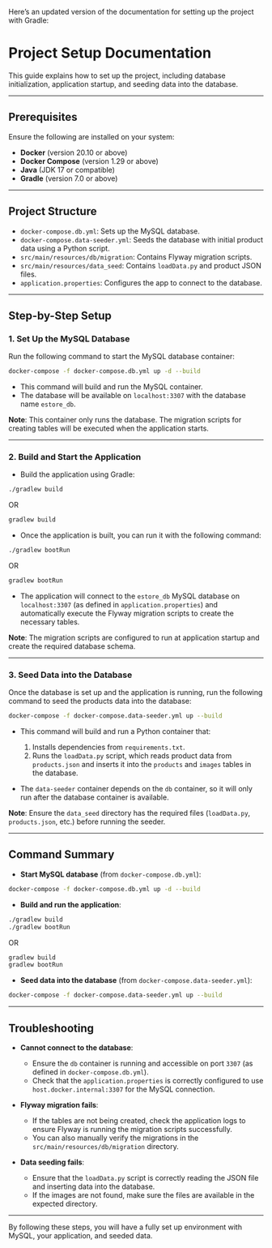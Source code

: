 Here’s an updated version of the documentation for setting up the project with Gradle:

# **Project Setup Documentation**

This guide explains how to set up the project, including database initialization, application startup, and seeding data into the database.

---

## **Prerequisites**

Ensure the following are installed on your system:
- **Docker** (version 20.10 or above)
- **Docker Compose** (version 1.29 or above)
- **Java** (JDK 17 or compatible)
- **Gradle** (version 7.0 or above)

---

## **Project Structure**

- `docker-compose.db.yml`: Sets up the MySQL database.
- `docker-compose.data-seeder.yml`: Seeds the database with initial product data using a Python script.
- `src/main/resources/db/migration`: Contains Flyway migration scripts.
- `src/main/resources/data_seed`: Contains `loadData.py` and product JSON files.
- `application.properties`: Configures the app to connect to the database.

---

## **Step-by-Step Setup**

### 1. **Set Up the MySQL Database**
Run the following command to start the MySQL database container:

```bash
docker-compose -f docker-compose.db.yml up -d --build
```

- This command will build and run the MySQL container.
- The database will be available on `localhost:3307` with the database name `estore_db`.

**Note**: This container only runs the database. The migration scripts for creating tables will be executed when the application starts.

---

### 2. **Build and Start the Application**

- Build the application using Gradle:

```bash
./gradlew build
```

OR

```cmd
gradlew build
```

- Once the application is built, you can run it with the following command:

```bash
./gradlew bootRun
```

OR

```cmd
gradlew bootRun
```

- The application will connect to the `estore_db` MySQL database on `localhost:3307` (as defined in `application.properties`) and automatically execute the Flyway migration scripts to create the necessary tables.

**Note**: The migration scripts are configured to run at application startup and create the required database schema.

---

### 3. **Seed Data into the Database**

Once the database is set up and the application is running, run the following command to seed the products data into the database:

```bash
docker-compose -f docker-compose.data-seeder.yml up --build
```

- This command will build and run a Python container that:
    1. Installs dependencies from `requirements.txt`.
    2. Runs the `loadData.py` script, which reads product data from `products.json` and inserts it into the `products` and `images` tables in the database.

- The `data-seeder` container depends on the `db` container, so it will only run after the database container is available.

**Note**: Ensure the `data_seed` directory has the required files (`loadData.py`, `products.json`, etc.) before running the seeder.

---

## **Command Summary**

- **Start MySQL database** (from `docker-compose.db.yml`):

```bash
docker-compose -f docker-compose.db.yml up -d --build
```

- **Build and run the application**:

```bash
./gradlew build
./gradlew bootRun
```

OR

```cmd
gradlew build
gradlew bootRun
```

- **Seed data into the database** (from `docker-compose.data-seeder.yml`):

```bash
docker-compose -f docker-compose.data-seeder.yml up --build
```

---

## **Troubleshooting**

- **Cannot connect to the database**:
    - Ensure the `db` container is running and accessible on port `3307` (as defined in `docker-compose.db.yml`).
    - Check that the `application.properties` is correctly configured to use `host.docker.internal:3307` for the MySQL connection.

- **Flyway migration fails**:
    - If the tables are not being created, check the application logs to ensure Flyway is running the migration scripts successfully.
    - You can also manually verify the migrations in the `src/main/resources/db/migration` directory.

- **Data seeding fails**:
    - Ensure that the `loadData.py` script is correctly reading the JSON file and inserting data into the database.
    - If the images are not found, make sure the files are available in the expected directory.

---

By following these steps, you will have a fully set up environment with MySQL, your application, and seeded data.